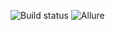 ![Build status](https://ci.appveyor.com/api/projects/status/github/gruntjs/grunt?branch=master&svg=true)
![Allure](https://github.com/SashaGracheva/ATQAtask4.1.1/assets/121334860/8cd7915a-926f-42e5-a66c-7bea03d583d7)
